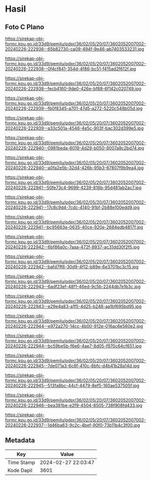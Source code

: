# Hasil

## Foto C Plano

https://sirekap-obj-formc.kpu.go.id/33d9/pemilu/pdpr/36/02/05/20/07/3602052007002-20240226-222936--65b82730-ca09-494f-9e46-ab7403533231.jpg

https://sirekap-obj-formc.kpu.go.id/33d9/pemilu/pdpr/36/02/05/20/07/3602052007002-20240226-222938--0f4cf841-354d-4f86-bc51-f415ad2f612f.jpg

https://sirekap-obj-formc.kpu.go.id/33d9/pemilu/pdpr/36/02/05/20/07/3602052007002-20240226-222938--fecb4160-9de0-426e-bf88-6f142c020749.jpg

https://sirekap-obj-formc.kpu.go.id/33d9/pemilu/pdpr/36/02/05/20/07/3602052007002-20240226-222939--fb0f8345-a701-47d5-a272-5220c548b05d.jpg

https://sirekap-obj-formc.kpu.go.id/33d9/pemilu/pdpr/36/02/05/20/07/3602052007002-20240226-222939--a33c501a-4546-4e5c-903f-bac302d399e5.jpg

https://sirekap-obj-formc.kpu.go.id/33d9/pemilu/pdpr/36/02/05/20/07/3602052007002-20240226-222940--0981beda-6019-4d29-b050-8007a9c2bd74.jpg

https://sirekap-obj-formc.kpu.go.id/33d9/pemilu/pdpr/36/02/05/20/07/3602052007002-20240226-222940--a0fa2e5b-32d4-426b-95b3-67807f9b9ea4.jpg

https://sirekap-obj-formc.kpu.go.id/33d9/pemilu/pdpr/36/02/05/20/07/3602052007002-20240226-222941--50fe73c4-9699-4239-816b-95d481ab2ac7.jpg

https://sirekap-obj-formc.kpu.go.id/33d9/pemilu/pdpr/36/02/05/20/07/3602052007002-20240226-222941--17c8c9d4-7cdc-4140-91bf-2b88e100edd9.jpg

https://sirekap-obj-formc.kpu.go.id/33d9/pemilu/pdpr/36/02/05/20/07/3602052007002-20240226-222941--bc95663e-0635-40ce-920e-2684edb4817f.jpg

https://sirekap-obj-formc.kpu.go.id/33d9/pemilu/pdpr/36/02/05/20/07/3602052007002-20240226-222942--6bf86a0c-7aaa-472f-8937-ac31dd30f2f5.jpg

https://sirekap-obj-formc.kpu.go.id/33d9/pemilu/pdpr/36/02/05/20/07/3602052007002-20240226-222942--bafd7ff6-30d9-4f12-b89e-6e3701bc3c15.jpg

https://sirekap-obj-formc.kpu.go.id/33d9/pemilu/pdpr/36/02/05/20/07/3602052007002-20240226-222943--6adf23ef-48f1-46ed-9c5b-2244db7e1b3c.jpg

https://sirekap-obj-formc.kpu.go.id/33d9/pemilu/pdpr/36/02/05/20/07/3602052007002-20240226-222943--e29e4a83-a1f5-4d25-b248-aa1bf695bd95.jpg

https://sirekap-obj-formc.kpu.go.id/33d9/pemilu/pdpr/36/02/05/20/07/3602052007002-20240226-222944--e972a270-14cc-4b00-912e-016ac6e560e2.jpg

https://sirekap-obj-formc.kpu.go.id/33d9/pemilu/pdpr/36/02/05/20/07/3602052007002-20240226-222944--bc59be5b-f6e6-4ae7-8d05-f970c64cf651.jpg

https://sirekap-obj-formc.kpu.go.id/33d9/pemilu/pdpr/36/02/05/20/07/3602052007002-20240226-222945--7de071a3-6c8f-410c-8bfc-d4b41b28a14d.jpg

https://sirekap-obj-formc.kpu.go.id/33d9/pemilu/pdpr/36/02/05/20/07/3602052007002-20240226-222945--513fa8bc-44cf-4479-8ef5-160ae537505f.jpg

https://sirekap-obj-formc.kpu.go.id/33d9/pemilu/pdpr/36/02/05/20/07/3602052007002-20240226-222946--bea381be-e2f9-4504-8505-738f908fd433.jpg

https://sirekap-obj-formc.kpu.go.id/33d9/pemilu/pdpr/36/02/05/20/07/3602052007002-20240226-222937--1d46ba63-9c2c-4bef-90f0-73b11b4c3f00.jpg


## Metadata

| Key        | Value               |
| ---------- | ------------------- |
| Time Stamp | 2024-02-27 22:03:47 |
| Kode Dapil | 3601                |



